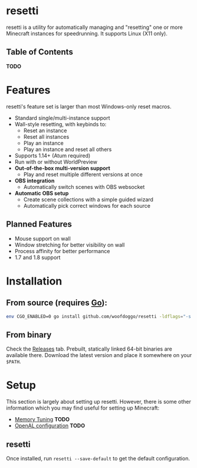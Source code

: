 # resetti

resetti is a utility for automatically managing and "resetting" one or more
Minecraft instances for speedrunning. It supports Linux (X11 only).

## Table of Contents

**TODO**

# Features

resetti's feature set is larger than most Windows-only reset macros.

- Standard single/multi-instance support
- Wall-style resetting, with keybinds to:
  - Reset an instance
  - Reset all instances
  - Play an instance
  - Play an instance and reset all others
- Supports 1.14+ (Atum required)
- Run with or without WorldPreview
- **Out-of-the-box multi-version support**
  - Play and reset multiple different versions at once
- **OBS integration**
  - Automatically switch scenes with OBS websocket
- **Automatic OBS setup**
  - Create scene collections with a simple guided wizard
  - Automatically pick correct windows for each source

## Planned Features

- Mouse support on wall
- Window stretching for better visibility on wall
- Process affinity for better performance
- 1.7 and 1.8 support

# Installation

## From source (requires [Go](https://go.dev)):

```sh
env CGO_ENABLED=0 go install github.com/woofdoggo/resetti -ldflags="-s -w"
```

## From binary

Check the [Releases](https://github.com/woofdoggo/resetti/releases) tab.
Prebuilt, statically linked 64-bit binaries are available there.
Download the latest version and place it somewhere on your `$PATH`.

# Setup

This section is largely about setting up resetti. However, there is some other
information which you may find useful for setting up Minecraft:

- [Memory Tuning]() **TODO**
- [OpenAL configuration]() **TODO**

## resetti
Once installed, run `resetti --save-default` to get the default configuration.
